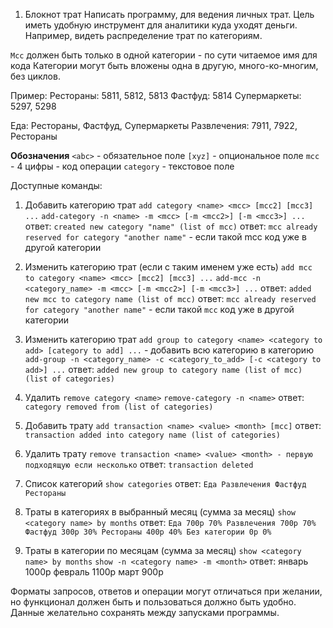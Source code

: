 1. Блокнот трат
   Написать программу, для ведения личных трат.
   Цель иметь удобную инструмент для аналитики куда уходят деньги.
   Например, видеть распределение трат по категориям.


`Mcc` должен быть только в одной категории - по сути читаемое имя для кода
Категории могут быть вложены одна в другую, много-ко-многим, без циклов.


Пример:
Рестораны: 5811, 5812, 5813
Фастфуд: 5814
Супермаркеты: 5297, 5298


Еда: Рестораны, Фастфуд, Супермаркеты
Развлечения: 7911, 7922, Рестораны


**Обозначения**
`<abc>` - обязательное поле
`[xyz]` - опциональное поле
`mcc` - 4 цифры - код операции
`category` - текстовое поле


Доступные команды:
1. Добавить категорию трат
   `add category <name> <mcc> [mcc2] [mcc3] ...`
   `add-category -n <name> -m <mcc> [-m <mcc2>] [-m <mcc3>] ...`
   ответ: `created new category "name" (list of mcc)`
   ответ: `mcc already reserved for category "another name"` - если такой mcc код уже в другой категории


2. Изменить категорию трат (если с таким именем уже есть)
   `add mcc to category <name> <mcc> [mcc2] [mcc3] ...`
    `add-mcc -n <category_name> -m <mcc> [-m <mcc2>] [-m <mcc3>] ...`
   ответ: `added new mcc to category name (list of mcc)`
   ответ: `mcc already reserved for category "another name"` - если такой `mcc` код уже в другой категории


3. Изменить категорию трат
   `add group to category <name> <category to add> [category to add] ...` - добавить всю категорию в категорию
    `add-group -n <category_name> -c <category_to_add> [-c <category to add>] ...`
   ответ: `added new group to category name (list of mcc) (list of categories)`


4. Удалить
   `remove category <name>`
   `remove-category -n <name>`
   ответ: `category removed from (list of categories)`


2. Добавить трату
   `add transaction <name> <value> <month> [mcc]`
   ответ: `transaction added into category name (list of categories)`


3. Удалить трату
   `remove transaction <name> <value> <month> - первую подходящую если несколько`
   ответ: `transaction deleted`


4. Список категорий
   `show categories`
   ответ:
   `Еда
   Развлечения
   Фастфуд
   Рестораны`


5. Траты в категориях в выбранный месяц (сумма за месяц)
   `show <category name> by months`
   ответ:
   `Еда 700р 70%
   Развлечения 700р 70%
   Фастфуд 300р 30%
   Рестораны 400р 40%
   Без категории 0р 0%`


5. Траты в категории по месяцам (сумма за месяц)
   `show <category name> by months`
   `show -n <category name> -m <month>`
   ответ:
   январь 1000р
   февраль 1100р
   март 900р


Форматы запросов, ответов и операции могут отличаться при желании, но функционал должен быть и пользоваться должно быть удобно.
Данные желательно сохранять между запусками программы.
